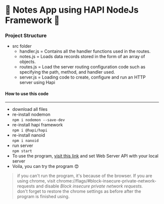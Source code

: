# 🤩 Notes App using HAPI NodeJs Framework 🤩

### Project Structure

- src folder
  - handler.js = Contains all the handler functions used in the routes.
  - notes.js = Loads data records stored in the form of an array of objects.
  - routes.js = Load the server routing configuration code such as specifying the path, method, and handler used.
  - server.js = Loading code to create, configure and run an HTTP server using Hapi

#### How to use this code

---

- download all files
- re-install nodemon <br>`npm i nodemon --save-dev`
- re-install hapi framework <br>`npm i @hapi/hapi`
- re-install nanoid <br>`npm i nanoid`
- run server <br> `npm start`
- To use the program, [visit this link](http://notesapp-v1.dicodingacademy.com/) and set Web Server API with your local server
- Voila, you can try the program 😍

> if you can't run the program, it's because of the browser. If you are using chrome, visit chrome://flags/#block-insecure-private-network-requests and disable _Block insecure private network requests._ <br>
> don't forget to restore the chrome settings as before after the program is finished using.
